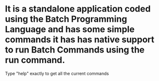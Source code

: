 # It is a standalone application coded using the Batch Programming Language and has some simple commands it has has native support to run Batch Commands using the run command.
Type "help" exactly to get all the current commands

